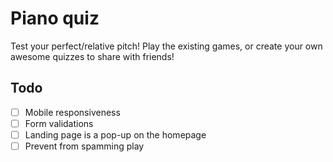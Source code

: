 # Piano quiz

Test your perfect/relative pitch! Play the existing games, or create your own awesome quizzes to share with friends!

## Todo

- [ ] Mobile responsiveness
- [ ] Form validations
- [ ] Landing page is a pop-up on the homepage
- [ ] Prevent from spamming play
